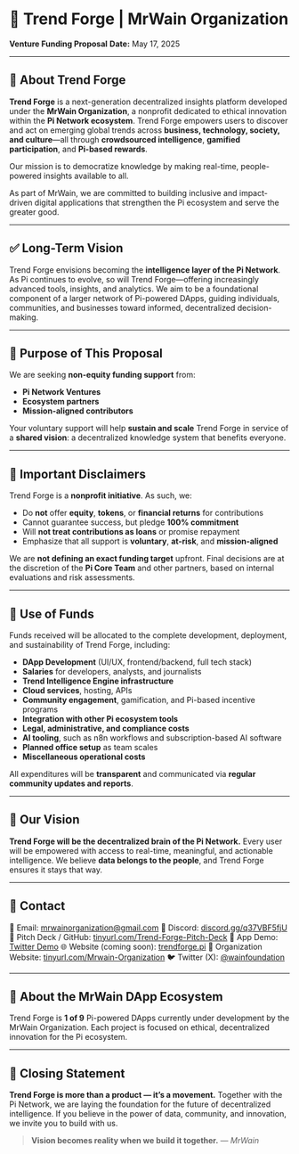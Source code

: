 # 📄 Trend Forge | MrWain Organization

**Venture Funding Proposal**
**Date:** May 17, 2025

---

## 🔷 About Trend Forge

**Trend Forge** is a next-generation decentralized insights platform developed under the **MrWain Organization**, a nonprofit dedicated to ethical innovation within the **Pi Network ecosystem**.
Trend Forge empowers users to discover and act on emerging global trends across **business, technology, society, and culture**—all through **crowdsourced intelligence**, **gamified participation**, and **Pi-based rewards**.

Our mission is to democratize knowledge by making real-time, people-powered insights available to all.

As part of MrWain, we are committed to building inclusive and impact-driven digital applications that strengthen the Pi ecosystem and serve the greater good.

---

## ✅ Long-Term Vision

Trend Forge envisions becoming the **intelligence layer of the Pi Network**.
As Pi continues to evolve, so will Trend Forge—offering increasingly advanced tools, insights, and analytics.
We aim to be a foundational component of a larger network of Pi-powered DApps, guiding individuals, communities, and businesses toward informed, decentralized decision-making.

---

## 🔷 Purpose of This Proposal

We are seeking **non-equity funding support** from:

* **Pi Network Ventures**
* **Ecosystem partners**
* **Mission-aligned contributors**

Your voluntary support will help **sustain and scale** Trend Forge in service of a **shared vision**: a decentralized knowledge system that benefits everyone.

---

## 🔷 Important Disclaimers

Trend Forge is a **nonprofit initiative**. As such, we:

* Do **not** offer **equity**, **tokens**, or **financial returns** for contributions
* Cannot guarantee success, but pledge **100% commitment**
* Will **not treat contributions as loans** or promise repayment
* Emphasize that all support is **voluntary**, **at-risk**, and **mission-aligned**

We are **not defining an exact funding target** upfront. Final decisions are at the discretion of the **Pi Core Team** and other partners, based on internal evaluations and risk assessments.

---

## 🔷 Use of Funds

Funds received will be allocated to the complete development, deployment, and sustainability of Trend Forge, including:

* **DApp Development** (UI/UX, frontend/backend, full tech stack)
* **Salaries** for developers, analysts, and journalists
* **Trend Intelligence Engine infrastructure**
* **Cloud services**, hosting, APIs
* **Community engagement**, gamification, and Pi-based incentive programs
* **Integration with other Pi ecosystem tools**
* **Legal, administrative, and compliance costs**
* **AI tooling**, such as n8n workflows and subscription-based AI software
* **Planned office setup** as team scales
* **Miscellaneous operational costs**

All expenditures will be **transparent** and communicated via **regular community updates and reports**.

---

## 🔷 Our Vision

**Trend Forge will be the decentralized brain of the Pi Network.**
Every user will be empowered with access to real-time, meaningful, and actionable intelligence.
We believe **data belongs to the people**, and Trend Forge ensures it stays that way.

---

## 🔷 Contact

📧 Email: [mrwainorganization@gmail.com](mailto:mrwainorganization@gmail.com)
💬 Discord: [discord.gg/q37VBF5fjU](https://discord.gg/q37VBF5fjU)
📁 Pitch Deck / GitHub: [tinyurl.com/Trend-Forge-Pitch-Deck](https://tinyurl.com/Trend-Forge-Pitch-Deck)
🎥 App Demo: [Twitter Demo](https://x.com/mrwainofficial/status/1922903990548812200)
🌐 Website (coming soon): [trendforge.pi](https://trendforge.pi)
🌱 Organization Website: [tinyurl.com/Mrwain-Organization](https://tinyurl.com/Mrwain-Organization)
🐦 Twitter (X): [@wainfoundation](https://x.com/wainfoundation)

---

## 🔷 About the MrWain DApp Ecosystem

Trend Forge is **1 of 9** Pi-powered DApps currently under development by the MrWain Organization.
Each project is focused on ethical, decentralized innovation for the Pi ecosystem.

---

## 🔷 Closing Statement

**Trend Forge is more than a product — it’s a movement.**
Together with the Pi Network, we are laying the foundation for the future of decentralized intelligence.
If you believe in the power of data, community, and innovation, we invite you to build with us.

> **Vision becomes reality when we build it together.**
> — *MrWain*


